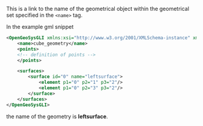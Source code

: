 This is a link to the name of the geometrical object within the geometrical
set specified in the `<name>` tag.

In the example gml snippet

```xml
<OpenGeoSysGLI xmlns:xsi="http://www.w3.org/2001/XMLSchema-instance" xmlns:ogs="http://www.opengeosys.org">
    <name>cube_geometry</name>
    <points>
    <!-- definition of points -->
    </points>

    <surfaces>
        <surface id="0" name="leftsurface">
            <element p1="0" p2="1" p3="2"/>
            <element p1="0" p2="3" p3="2"/>
        </surface>
    </surfaces>
</OpenGeoSysGLI>
```

the name of the geometry is __leftsurface__.
